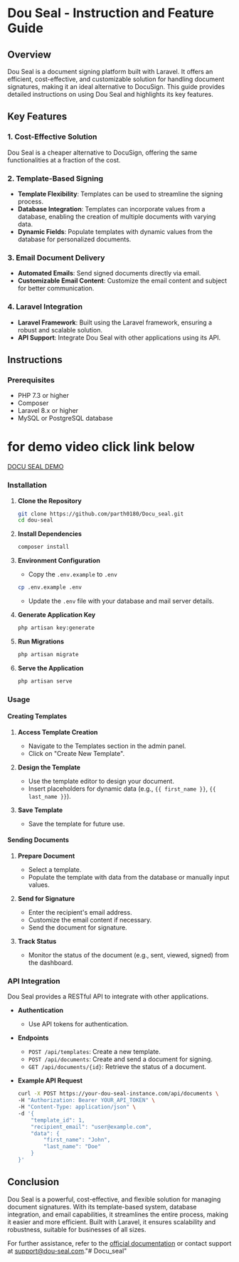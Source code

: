 # Dou Seal - Instruction and Feature Guide

## Overview

Dou Seal is a document signing platform built with Laravel. It offers an efficient, cost-effective, and customizable solution for handling document signatures, making it an ideal alternative to DocuSign. This guide provides detailed instructions on using Dou Seal and highlights its key features.

## Key Features

### 1. Cost-Effective Solution
Dou Seal is a cheaper alternative to DocuSign, offering the same functionalities at a fraction of the cost.

### 2. Template-Based Signing
- **Template Flexibility**: Templates can be used to streamline the signing process.
- **Database Integration**: Templates can incorporate values from a database, enabling the creation of multiple documents with varying data.
- **Dynamic Fields**: Populate templates with dynamic values from the database for personalized documents.

### 3. Email Document Delivery
- **Automated Emails**: Send signed documents directly via email.
- **Customizable Email Content**: Customize the email content and subject for better communication.

### 4. Laravel Integration
- **Laravel Framework**: Built using the Laravel framework, ensuring a robust and scalable solution.
- **API Support**: Integrate Dou Seal with other applications using its API.

## Instructions

### Prerequisites
- PHP 7.3 or higher
- Composer
- Laravel 8.x or higher
- MySQL or PostgreSQL database

# for demo video click link below

[ DOCU SEAL DEMO  ](https://photos.app.goo.gl/iVaHJ7DrZRQCQbJX8)




### Installation

1. **Clone the Repository**
    ```sh
    git clone https://github.com/parth0180/Docu_seal.git
    cd dou-seal
    ```

2. **Install Dependencies**
    ```sh
    composer install
    ```

3. **Environment Configuration**
    - Copy the `.env.example` to `.env`
    ```sh
    cp .env.example .env
    ```
    - Update the `.env` file with your database and mail server details.

4. **Generate Application Key**
    ```sh
    php artisan key:generate
    ```

5. **Run Migrations**
    ```sh
    php artisan migrate
    ```

6. **Serve the Application**
    ```sh
    php artisan serve
    ```

### Usage

#### Creating Templates

1. **Access Template Creation**
    - Navigate to the Templates section in the admin panel.
    - Click on "Create New Template".

2. **Design the Template**
    - Use the template editor to design your document.
    - Insert placeholders for dynamic data (e.g., `{{ first_name }}`, `{{ last_name }}`).

3. **Save Template**
    - Save the template for future use.

#### Sending Documents

1. **Prepare Document**
    - Select a template.
    - Populate the template with data from the database or manually input values.

2. **Send for Signature**
    - Enter the recipient's email address.
    - Customize the email content if necessary.
    - Send the document for signature.

3. **Track Status**
    - Monitor the status of the document (e.g., sent, viewed, signed) from the dashboard.

### API Integration

Dou Seal provides a RESTful API to integrate with other applications.

- **Authentication**
    - Use API tokens for authentication.

- **Endpoints**
    - `POST /api/templates`: Create a new template.
    - `POST /api/documents`: Create and send a document for signing.
    - `GET /api/documents/{id}`: Retrieve the status of a document.

- **Example API Request**
    ```sh
    curl -X POST https://your-dou-seal-instance.com/api/documents \
    -H "Authorization: Bearer YOUR_API_TOKEN" \
    -H "Content-Type: application/json" \
    -d '{
        "template_id": 1,
        "recipient_email": "user@example.com",
        "data": {
            "first_name": "John",
            "last_name": "Doe"
        }
    }'
    ```

## Conclusion

Dou Seal is a powerful, cost-effective, and flexible solution for managing document signatures. With its template-based system, database integration, and email capabilities, it streamlines the entire process, making it easier and more efficient. Built with Laravel, it ensures scalability and robustness, suitable for businesses of all sizes.

For further assistance, refer to the [official documentation](https://your-dou-seal-instance.com/docs) or contact support at support@dou-seal.com."# Docu_seal" 
